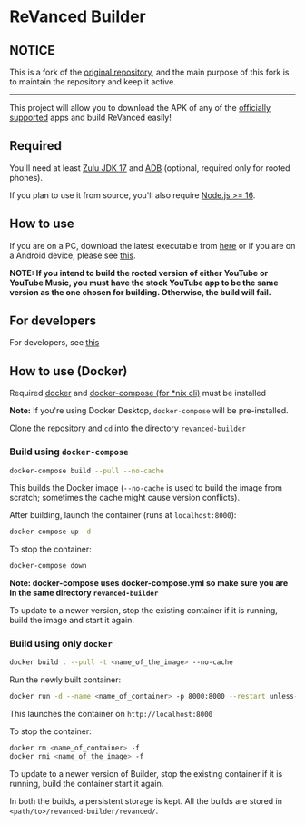 # ReVanced Builder

## NOTICE

This is a fork of the [original repository](https://github.com/reisxd/revanced-builder), and the main purpose of this fork is to maintain the repository and keep it active.

---

This project will allow you to download the APK of any of the [officially supported](https://github.com/revanced/revanced-patches#-patches) apps and build ReVanced easily!

## Required

You'll need at least [Zulu JDK 17](https://www.azul.com/downloads/?version=java-17-lts&package=jdk) and [ADB](https://developer.android.com/studio/command-line/adb) (optional, required only for rooted phones).

If you plan to use it from source, you'll also require [Node.js >= 16](https://nodejs.org/).

## How to use

If you are on a PC, download the latest executable from [here](https://github.com/jothi-prasath/revanced-builder/releases/latest) or if you are on a Android device, please see [this](https://github.com/reisxd/revanced-builder/wiki/How-to-use-revanced-builder-on-Android).

**NOTE: If you intend to build the rooted version of either YouTube or YouTube Music, you must have the stock YouTube app to be the same version as the one chosen for building. Otherwise, the build will fail.**

## For developers

For developers, see [this](https://github.com/reisxd/revanced-builder/blob/main/DEVELOPERS.md)

## How to use (Docker)

Required [docker](https://docs.docker.com/get-docker/) and [docker-compose (for \*nix cli)](https://docs.docker.com/compose/install/linux/) must be installed

**Note:** If you're using Docker Desktop, `docker-compose` will be pre-installed.

Clone the repository and `cd` into the directory `revanced-builder`

### Build using `docker-compose`

```bash
docker-compose build --pull --no-cache
```

This builds the Docker image (`--no-cache` is used to build the image from scratch; sometimes the cache might cause version conflicts).

After building, launch the container (runs at `localhost:8000`):

```bash
docker-compose up -d
```

To stop the container:

```bash
docker-compose down
```

**Note: docker-compose uses docker-compose.yml so make sure you are in the same directory `revanced-builder`**

To update to a newer version, stop the existing container if it is running, build the image and start it again.

### Build using only `docker`

```bash
docker build . --pull -t <name_of_the_image> --no-cache
```

Run the newly built container:

```bash
docker run -d --name <name_of_container> -p 8000:8000 --restart unless-stopped -v ./revanced/:/app/revanced-builder/revanced/ <name_of_the_image>
```

This launches the container on `http://localhost:8000`

To stop the container:

```bash
docker rm <name_of_container> -f
docker rmi <name_of_the_image> -f
```

To update to a newer version of Builder, stop the existing container if it is running, build the container start it again.

In both the builds, a persistent storage is kept. All the builds are stored in `<path/to>/revanced-builder/revanced/`.
